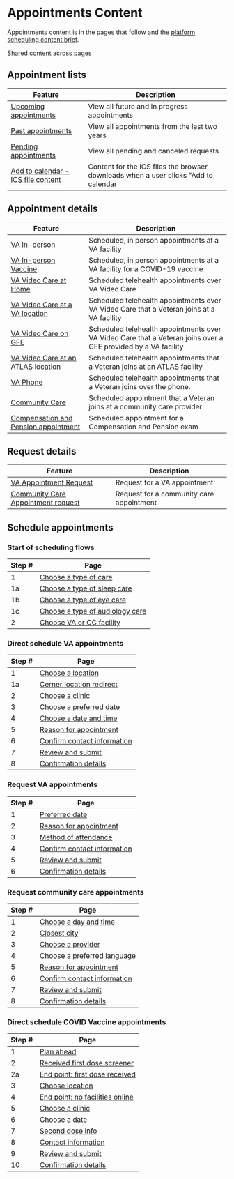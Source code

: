 # Appointments Content

Appointments content is in the pages that follow and the [platform scheduling content brief](https://github.com/department-of-veterans-affairs/va.gov-team/blob/master/products/content/content-briefs/appointments-content-brief.md).

[Shared content across pages](./shared-content.md)


## Appointment lists

| Feature | Description | 
|---|---|
| [Upcoming appointments](./homepage.md#appointments) | View all future and in progress appointments |
| [Past appointments](./homepage.md#past-appointments) | View all appointments from the last two years |  
| [Pending appointments](./homepage.md#pending-appointments) | View all pending and canceled requests | 
| [Add to calendar - ICS file content](./add-to-calendar-ics.md) | Content for the ICS files the browser downloads when a user clicks "Add to calendar |

## Appointment details 

| Feature | Description |
|---|---|
| [VA In-person](./appointment-details.md#va-in-person)  | Scheduled, in person appointments at a VA facility |
| [VA In-person Vaccine](./appointment-details.md#va-in-person-covid-vaccine) | Scheduled, in person appointments at a VA facility for a COVID-19 vaccine |
| [VA Video Care at Home](./appointment-details.md#video-at-home) | Scheduled telehealth appointments over VA Video Care |
| [VA Video Care at a VA location](./appointment-details.md#video-at-va-facility) |  Scheduled telehealth appointments over VA Video Care that a Veteran joins at a VA facility |
| [VA Video Care on GFE](./appointment-details.md#video-on-gfe) |  Scheduled telehealth appointments over VA Video Care that a Veteran joins over a GFE provided by a VA facility |
| [VA Video Care at an ATLAS location](./appointment-details.md#video-at-atlas) |  Scheduled telehealth appointments that a Veteran joins at an ATLAS facility  |
| [VA Phone](./appointment-details.md#va-phone) |  Scheduled telehealth appointments that a Veteran joins over the phone. |
| [Community Care](./appointment-details.md#community-care-appointment) |  Scheduled appointment that a Veteran joins at a community care provider |
| [Compensation and Pension appointment]() | Scheduled appointment for a Compensation and Pension exam |

## Request details 

| Feature | Description |
|---|---|
| [VA Appointment Request](./appointment-details.md#va-requests)  | Request for a VA appointment |
| [Community Care Appointment request](./appointment-details.md#community-care-requests) | Request for a community care appointment |

## Schedule appointments

### Start of scheduling flows

| Step # | Page |
|---|---|
| 1 | [Choose a type of care](./schedule-all-flows.md#choose-a-type-of-care) |
| 1a | [Choose a type of sleep care](./schedule-all-flows.md#choose-sleep-care) |
| 1b | [Choose a type of eye care](./schedule-all-flows.md#choose-eye-care) |
| 1c | [Choose a type of audiology care](./schedule-all-flows.md#choose-audiology-care) |
| 2 | [Choose VA or CC facility](./schedule-all-flows.md#choose-location-type) |

### Direct schedule VA appointments

| Step # | Page |
|---|---|
| 1 | [Choose a location](./schedule-va.md#choose-a-va-location) | 
| 1a | [Cerner location redirect](./schedule-va.md#endpoint---cerner-offboard-page) |
| 2 | [Choose a clinic](./schedule-va.md) |
| 3 | [Choose a preferred date](./schedule-va.md#patient-indicated-date) |
| 4 | [Choose a date and time](./schedule-va.md#choose-a-date) |
| 5 | [Reason for appointment](./schedule-va.md#reason-for-appointment) |
| 6 | [Confirm contact information](./schedule-va.md#contact-information) |
| 7 | [Review and submit](./schedule-va.md#review-and-submit) |
| 8 | [Confirmation details](./appointment-details.md#confirmed-2) |

### Request VA appointments

| Step # | Page |
|---|---|
| 1 | [Preferred date](./request-va.md#preferred-date) |
| 2 | [Reason for appointment](./request-va.md#reason-for-appointment) |
| 3 | [Method of attendance](./request-va.md#preferred-modality) |
| 4 | [Confirm contact information](./request-va.md#contact-information) |
| 5 | [Review and submit](./request-va.md#review-appointment-details) |
| 6 | [Confirmation details](./appointment-details.md#confirmed) |

### Request community care appointments

| Step # | Page |
|---|---|
| 1 | [Choose a day and time](./request-cc.md#preferred-date) |
| 2 | [Closest city](./request-cc.md#nearest-city) |
| 3 | [Choose a provider](./request-cc.md#request-a-provider-optional) |
| 4 | [Choose a preferred language](./request-cc.md#choose-a-language) |
| 5 | [Reason for appointment](./request-cc.md#reason-for-appointment) |
| 6 | [Confirm contact information](./request-cc.md#contact-information) |
| 7 | [Review and submit](./request-cc.md#review-appointment-details) |
| 8 | [Confirmation details](./appointment-details.md#confirmed-1) |


### Direct schedule COVID Vaccine appointments

| Step # | Page |
|---|---|
| 1 | [Plan ahead](./schedule-va-covid.md#plan-ahead) | 
| 2 | [Received first dose screener](./schedule-va-covid.md#received-first-dose-screener) | 
| 2a | [End point: first dose received](./schedule-va-covid.md#end-point-dose-received-cant-schedule-online) | 
| 3 | [Choose location](./schedule-va-covid.md#vaccine---choose-location) | 
| 4 | [End point: no facilities online](./schedule-va-covid.md#end-point-no-facilities-online) | 
| 5 | [Choose a clinic](./schedule-va-covid.md#choose-a-clinic) | 
| 6 | [Choose a date](./schedule-va-covid.md#choose-a-date) | 
| 7 | [Second dose info](./schedule-va-covid.md#second-dose-info) | 
| 8 | [Contact information](./schedule-va-covid.md#contact-information) | 
| 9 | [Review and submit](./schedule-va-covid.md#review-and-submit) | 
| 10 | [Confirmation details](./schedule-va-covid.md#confirmation-details) | 

